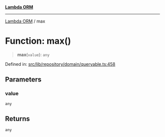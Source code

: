 [**Lambda ORM**](../README.md)

***

[Lambda ORM](../README.md) / max

# Function: max()

> **max**(`value`): `any`

Defined in: [src/lib/repository/domain/queryable.ts:458](https://github.com/lambda-orm/lambdaorm-base/blob/54d568062b637a6aed5442a048b140146d1f573b/src/lib/repository/domain/queryable.ts#L458)

## Parameters

### value

`any`

## Returns

`any`
